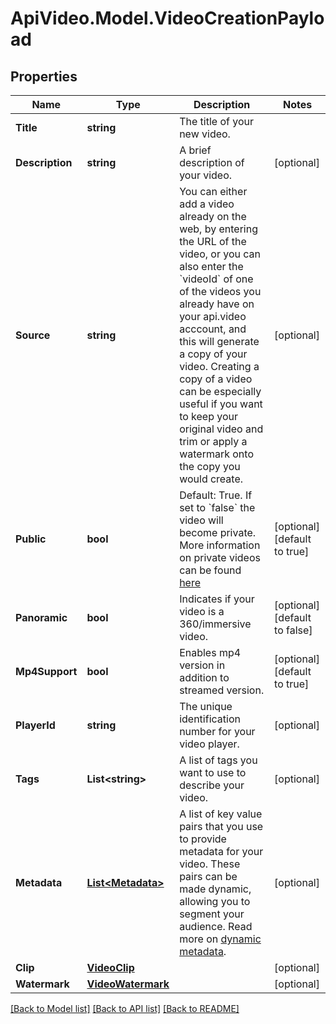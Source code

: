 # ApiVideo.Model.VideoCreationPayload

## Properties

Name | Type | Description | Notes
------------ | ------------- | ------------- | -------------
**Title** | **string** | The title of your new video. | 
**Description** | **string** | A brief description of your video. | [optional] 
**Source** | **string** | You can either add a video already on the web, by entering the URL of the video, or you can also enter the &#x60;videoId&#x60; of one of the videos you already have on your api.video acccount, and this will generate a copy of your video. Creating a copy of a video can be especially useful if you want to keep your original video and trim or apply a watermark onto the copy you would create. | [optional] 
**Public** | **bool** | Default: True. If set to &#x60;false&#x60; the video will become private. More information on private videos can be found [here](https://docs.api.video/delivery/video-privacy-access-management) | [optional] [default to true]
**Panoramic** | **bool** | Indicates if your video is a 360/immersive video. | [optional] [default to false]
**Mp4Support** | **bool** | Enables mp4 version in addition to streamed version. | [optional] [default to true]
**PlayerId** | **string** | The unique identification number for your video player. | [optional] 
**Tags** | **List&lt;string&gt;** | A list of tags you want to use to describe your video. | [optional] 
**Metadata** | [**List&lt;Metadata&gt;**](Metadata.md) | A list of key value pairs that you use to provide metadata for your video. These pairs can be made dynamic, allowing you to segment your audience. Read more on [dynamic metadata](https://api.video/blog/endpoints/dynamic-metadata/). | [optional] 
**Clip** | [**VideoClip**](VideoClip.md) |  | [optional] 
**Watermark** | [**VideoWatermark**](VideoWatermark.md) |  | [optional] 

[[Back to Model list]](../README.md#documentation-for-models) [[Back to API list]](../README.md#documentation-for-api-endpoints) [[Back to README]](../README.md)

